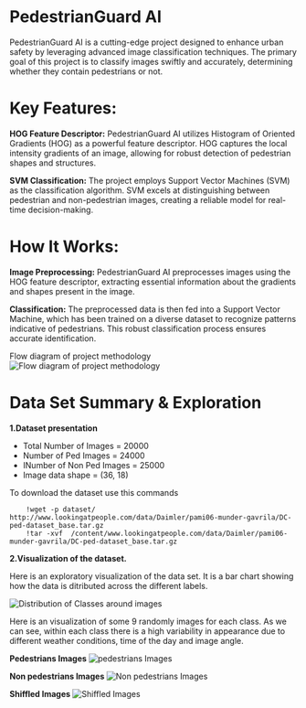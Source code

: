 # **PedestrianGuard AI**

PedestrianGuard AI is a cutting-edge project designed to enhance urban safety by leveraging advanced image classification techniques. The primary goal of this project is to classify images swiftly and accurately, determining whether they contain pedestrians or not.

# **Key Features:**

**HOG Feature Descriptor:** PedestrianGuard AI utilizes Histogram of Oriented Gradients (HOG) as a powerful feature descriptor. HOG captures the local intensity gradients of an image, allowing for robust detection of pedestrian shapes and structures.

**SVM Classification:** The project employs Support Vector Machines (SVM) as the classification algorithm. SVM excels at distinguishing between pedestrian and non-pedestrian images, creating a reliable model for real-time decision-making.

# **How It Works:**

**Image Preprocessing:** PedestrianGuard AI preprocesses images using the HOG feature descriptor, extracting essential information about the gradients and shapes present in the image.

**Classification:** The preprocessed data is then fed into a Support Vector Machine, which has been trained on a diverse dataset to recognize patterns indicative of pedestrians. This robust classification process ensures accurate identification.

Flow diagram of project methodology
<img src="images/peiton_class.png"  title="Flow diagram of project methodology">


# **Data Set Summary & Exploration**

**1.Dataset presentation**

  - Total Number of Images =  20000
  - Number of Ped Images =  24000
  - INumber of Non Ped Images = 25000
  - Image data shape =  (36, 18)

To download the dataset use this commands

        !wget -p dataset/  http://www.lookingatpeople.com/data/Daimler/pami06-munder-gavrila/DC-ped-dataset_base.tar.gz
        !tar -xvf  /content/www.lookingatpeople.com/data/Daimler/pami06-munder-gavrila/DC-ped-dataset_base.tar.gz

**2.Visualization of the dataset.**

Here is an exploratory visualization of the data set. It is a bar chart showing how the data is ditributed across the different labels.

<img src="images/Distribution.png"  title="Distribution of Classes around images">

Here is an visualization of some 9 randomly images for each class. As we can see, within each class there is a high variability in appearance due to different weather conditions, time of the day and image angle.

**Pedestrians Images**
<img src="images/ped.png"  title="pedestrians Images">

**Non pedestrians Images**
<img src="images/nonped.png"  title="Non pedestrians Images">

**Shiffled Images**
<img src="images/shuffled.png"  title="Shiffled Images">



